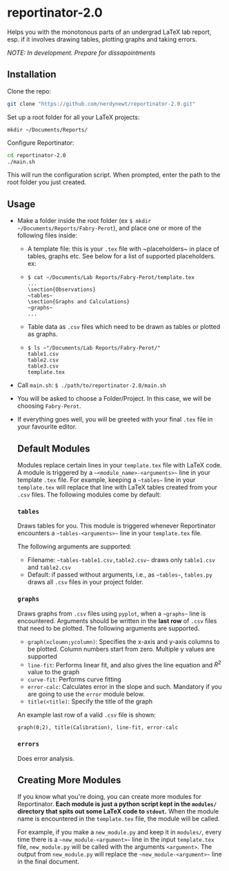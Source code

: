 # reportinator-2.0

Helps you with the monotonous parts of an undergrad LaTeX lab report, esp. if it involves drawing tables, plotting graphs and taking errors.

*NOTE: In development. Prepare for dissapointments*

## Installation

Clone the repo:

```bash
git clone "https://github.com/nerdynewt/reportinator-2.0.git"
```

Set up a root folder for all your LaTeX projects:

```
mkdir ~/Documents/Reports/
```

Configure Reportinator:

```bash
cd reportinator-2.0
./main.sh
```

This will run the configuration script. When prompted, enter the path to the root folder you just created.

## Usage

- Make a folder inside the root folder (ex `$ mkdir ~/Documents/Reports/Fabry-Perot`), and place one or more of the following files inside:

  - A template file: this is your `.tex` file with ~placeholders~ in place of tables, graphs etc. See below for a list of supported placeholders. ex:

  - ```
    $ cat ~/Documents/Lab Reports/Fabry-Perot/template.tex
    ...
    \section{Observations}
    ~tables~
    \section{Graphs and Calculations}
    ~graphs~
    ...
    ```

  - Table data as `.csv` files which need to be drawn as tables or plotted as graphs. 

  - ```
    $ ls ~"/Documents/Lab Reports/Fabry-Perot/"
    table1.csv
    table2.csv
    table3.csv
    template.tex
    ```

- Call `main.sh`: `$ ./path/to/reportinator-2.0/main.sh`

- You will be asked to choose a Folder/Project. In this case, we will be choosing `Fabry-Perot`.

- If everything goes well, you will be greeted with your final `.tex` file in your favourite editor.

  ## Default Modules

  Modules replace certain lines in your `template.tex` file with LaTeX code.  A module is triggered by a `~<module_name>-<arguments>~` line in your template `.tex` file. For example, keeping a `~tables~` line in your `template.tex` will replace that line with LaTeX tables created from your `.csv` files. The following modules come by default:

  ### `tables`

  Draws tables for you. This module is triggered whenever Reportinator encounters a `~tables-<arguments>~` line in your `template.tex` file.

  The following arguments are supported:

  - Filename: `~tables-table1.csv,table2.csv~` draws only `table1.csv` and `table2.csv` 
  - Default: if passed without arguments, i.e., as `~tables~`,  `tables.py` draws all `.csv` files in your project folder. 

  ### `graphs`

  Draws graphs from  `.csv` files using `pyplot`, when a `~graphs~` line is encountered. Arguments should be written in the **last row** of `.csv` files that need to be plotted. The following arguments are supported.

  - `graph(xcloumn;ycolumn)`: Specifies the x-axis and y-axis columns to be plotted. Column numbers start from zero. Multiple y values are supported
  - `line-fit`: Performs linear fit, and also gives the line equation and $R^2$ value to the graph
  - `curve-fit`: Performs curve fitting
  - `error-calc`: Calculates error in the slope and such. Mandatory if you are going to use the `error` module below.
  - `title(<title)`: Specify the title of the graph

  An example last row of a valid `.csv` file is shown:

  ```
  graph(0;2), title(Calibration), line-fit, error-calc
  ```

  ### `errors`

  Does error analysis.

  

  ## Creating More Modules

  If you know what you're doing, you can create more modules for Reportinator. **Each module is just a python script kept in the `modules/` directory that spits out some LaTeX code to `stdout`.** When the module name is encountered in the `template.tex` file, the module will be called. 

  For example, if you make a `new_module.py` and keep it in `modules/`, every time there is a `~new_module-<argument>~` line in the input `template.tex` file, `new_module.py` will be called with the arguments `<argument>`. The output from `new_module.py` will replace the `~new_module-<argument>~` line in the final document.

  

  
